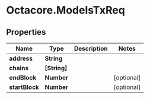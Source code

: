 # Octacore.ModelsTxReq

## Properties
Name | Type | Description | Notes
------------ | ------------- | ------------- | -------------
**address** | **String** |  | 
**chains** | **[String]** |  | 
**endBlock** | **Number** |  | [optional] 
**startBlock** | **Number** |  | [optional] 


